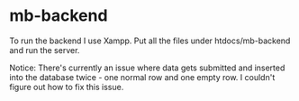 # mb-backend
 
To run the backend I use Xampp. Put all the files under htdocs/mb-backend and run the server.

Notice: There's currently an issue where data gets submitted and inserted into the database twice - one normal row and one empty row. I couldn't figure out how to fix this issue.
